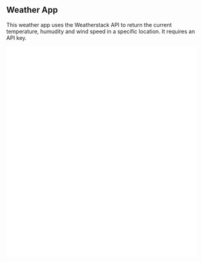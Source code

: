 ## Weather App

This weather app uses the Weatherstack API to return the current temperature, humudity and wind speed in a specific location. It requires an API key.

<p>
    <img src="weather.png" width="500" height="550" />
</p>

